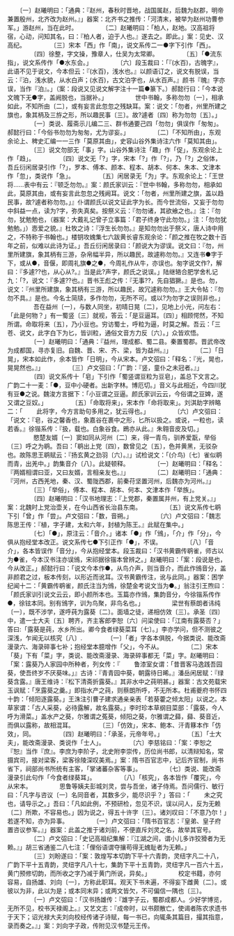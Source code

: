 <!-- { "loadSidebar": true } -->
　　〔一〕赵曦明曰：「通典：『赵州，春秋时晋地，战国属赵，后魏为赵郡，明帝兼置殷州，北齐改为赵州。』」器案：北齐书之推传：「河清末，被举为赵州功曹参军。」游赵州，当在此时。
　　
　　〔二〕赵曦明曰：「柏人，赵地。汉高祖将宿，心动，问知其名，曰：『柏人者，迫于人也。』遂去之。即此。」案：见史、汉高纪。
　　
　　〔三〕宋本「西」作「南」，说文系传二一●字下引作「西」。
　　
　　〔四〕徐整，字文操，豫章人，仕吴为太常卿。
　　
　　〔五〕「●流东指」，说文系传作「●水东会。」
　　
　　〔六〕段玉裁曰：「『(水百)，古魄字』，此语不见于说文，今本但云：『(水百)，浅水也。』以颜语订之，说文有脱误，当云：『泊，浅水貌，从水白声；(水百)，古文泊字也，从水百声。』颜书『魄』字亦误，当作『泊』。」（案：段说又见说文解字注十一篇●篆下。）郝懿行曰：「今本说文魄下无●字，盖阙脱也，当据补。」
　　
　　世中书翰，多称勿勿〔一〕，相承如此，不知所由〔二〕，或有妄言此忽忽之残缺耳。案：说文：「勿者，州里所建之旗也，象其柄及三斿之形，所以趣民事〔三〕。故?遽者〔四〕称为勿勿〔五〕。」
　　
　　〔一〕类说、履斋示儿编二三、群书通要己四「勿勿」俱误作「匆匆」。郝懿行曰：「今俗书勿勿为匆匆，尤为谬妄。」
　　
　　〔二〕「不知所由」，东观余论上、稗史汇编一一三作「莫原其由」，史容山谷外集诗注六作「莫知其由」。
　　
　　〔三〕说文勿部无「事」字。山谷外集诗注「趣」作「促」，东观余论上作「趋」。
　　
　　〔四〕说文无「?」字，宋本「?」作「?」，乃「?」之俗体，吾丘衍闲居录引作「?」，罗本、傅本、颜本、程本、胡本、何本、朱本、文津本作「忽」，类说作「急」。
　　
　　〔五〕闲居录无「为」字。东观余论上：「王世将……表中有云：『顿乏勿勿。』案：颜氏家训云：『世中书翰，多称勿勿，相承如此，莫原其由，或有妄言此忽忽之残阙耳。说文：「勿者，州里所建之旗，盖以趋民事，故?遽者称勿勿。」』仆谓颜氏以说文证此字为长。而今世流俗，又妄于勿勿中斜益一点，读为?字，弥失真矣。按祭义云：『勿勿诸，其欲飨之也。』注：『勿勿，犹勉勉也，（器案：大戴礼记曾子立事篇：「君子终身守此勿勿。」注：「勿勿犹勉勉。」）悫爱之貌。』杜牧之诗：『浮生长勿勿。』是知勿勿出于祭义，唐人诗中用之，不特称于书翰也。」楼钥攻媿集七六跋黄长睿东观余论：「颜之推在牧之数十百年之前，似难以此诗为证。」吾丘衍闲居录曰：「颜说大为谬误。说文曰：『勿，州里所建旗，象其柄有三游，杂帛幅半异，所以趣民，故遽称勿勿。』又连书●字于下，或从●，音偃，即周礼旗●之●，今周礼作从牛，亦误也。匆字说文作?，解曰：『多遽??也，从心从?。』当是此?声字，颜氏之说误。」陆继辂合肥学舍札记九：「?，说文：『多遽??也。』晋书王彪之传：『无事??，先自猖獗。』是也。勿，说文：『州里所建旗，象其柄有三游，所以趣民，故冗遽称勿勿。』王大令帖：『勿勿不具。』是也。今名士简牍，多作勿勿，无所不可。或以?为勿字之误则非也。」
　　
　　吾在益州〔一〕，与数人同坐，初晴日晃〔二〕，见地上小光，问左右：「此是何物？」有一蜀竖〔三〕就视，答云：「是豆逼耳。〔四〕」相顾愕然，不知所谓。命取将来〔五〕，乃小豆也。穷访蜀士，呼粒为逼，时莫之解。吾云：「三苍、说文，此字白下为匕，皆训粒，通俗文音方力反〔六〕。」众皆欢悟。
　　
　　〔一〕赵曦明曰：「通典：『益州，理成都、蜀二县。秦置蜀郡。晋武帝改为成都国，寻亦复旧。自魏、晋、宋、齐、梁，皆为益州。』」
　　
　　〔二〕「日晃」，宋本如此作，余本皆作「日明」，今从宋本。卢文弨曰：「释名：『光，晃也，晃晃然也。』」
　　
　　〔三〕卢文弨曰：「广韵：『竖，童仆之未冠者。』」
　　
　　〔四〕说文系传十「皂」下引作「蜀竖谓豆粒为豆皂」，盖总下文言之。广韵二十一麦：「●，豆中小硬者。出新字林。博厄切。」音义与此相近，今四川犹有豆●之说。魏浚方言据下：「小豆谓之豆逼。颜氏家训云云，今俗谓之豆婢，遂又谓之豆奴。」
　　
　　〔五〕「命取将来」，宋本作「命将取来」。刘淇助字辨略二：「
　　此将字，今方言助句多用之，犹云得也。」
　　
　　〔六〕卢文弨曰：「说文：『皂，谷之馨香也，象嘉谷在裹中之形，匕所以扱之。或说，一粒也，读若香。』徐锴系传：『扱，载也。白象谷食。鵖亦从此。』朱翱音皮及切。」
　　
　　愍楚友婿〔一〕窦如同从河州〔二〕来，得一青鸟，驯养爱翫，举俗〔三〕呼之为鹖。吾曰：「鹖出上党〔四〕，数曾见之〔五〕，色并黄黑，无驳杂也。故陈思王鹖赋云：『扬玄黄之劲羽〔六〕。』」试检说文：「(介鸟)〔七〕雀似鹖而青，出羌中。」韵集音介〔八〕。此疑顿释。
　　
　　〔一〕赵曦明曰：「释名：『两婿相谓曰亚，又曰友婿，言相亲友也。』」
　　
　　〔二〕赵曦明曰：「通典：『河州，古西羌地，秦、汉、蜀陇西郡，前秦苻坚置河州，后魏亦为河州。』」
　　
　　〔三〕「举俗」，傅本、程本、胡本、何本、文津本作「举族」。
　　
　　〔四〕赵曦明曰：「汉书地理志：『上党郡，秦置属并州，有上党关。』」案：北魏时上党治壶关，在今山西省长治县东南。
　　
　　〔五〕说文系传七鹖下引「曾」作「尝」。卢文弨曰：「数，音朔。」
　　
　　〔六〕卢文弨曰：「魏志陈思王传：『植，字子建，太和六年，封植为陈王。』此赋在集中。」
　　
　　〔七〕「●」，原注云：「音介。」诸本「●」作「鳻」，「介」作「分」，今俱从抱经堂本改正。说文系传七●下引正作「●」，不误。
　　
　　〔八〕「音介」，各本皆误作「音分」，今从抱经堂本。段玉裁曰：「汉书黄霸传鹖雀，师古以为●雀，今本汉书注亦误鳻，宋祁据徐锴本曾辨之。」赵曦明曰：「案：段说是也，今从改正。」郝懿行曰：「说文今本作●，从鸟介声，则当音介，而此作鳻音分，盖非颜君之过，板本传刻，以形近而讹耳。汉书黄霸传注，讹与此同。」器案：困学纪闻十二：「黄霸传鹖雀，颜氏注当为鳻，徐楚金考说文当为●。」翁注引王煦曰：「颜氏家训引说文云云，即小颜所本也。玉篇亦作鳻，集韵音分，今徐锴系传作●，徐铉本同。别有鳻字，训为鸟聚，非鸟名也。」
　　
　　梁世有蔡朗者讳纯〔一〕，既不涉学，遂呼莼为露葵〔二〕。面墙之徒，递相仿效〔三〕。承圣〔四〕中，遣一士大夫〔五〕聘齐，齐主客郎李恕〔六〕问梁使曰：「江南有露葵否？」答曰:「露葵是莼，水乡所出。卿今食者绿葵菜耳〔七〕。」李亦学问，但不测彼之深浅，乍闻无以核究〔八〕.
　　
　　〔一〕「者」字各本俱脱，今据类说、能改斋漫录六、海录碎事七补；抱经堂本臆增作「父」，今不从。
　　
　　〔二〕宋本「葵」下有「菜」字，类说、能改斋漫录、海录碎事都无「菜」字。赵曦明曰：「案：露葵乃人家园中所种者，列女传：『
　　鲁漆室女谓：「昔晋客马逸践吾园葵，使吾终岁不厌葵味。」』古诗：『青青园中葵，朝露待日晞。』潘岳闲居赋：『绿葵含露。』唐王维诗：『松下清斋折露葵。』其非水中之莼明甚。」器案：古文苑载宋玉讽赋：「烹露葵之羹。」即指水产之莼，则蔡朗所呼，不无所本。杜甫夔府书怀四十韵：「倾阳逐露葵。」王洙注引曹子建求通亲亲表「若葵藿之倾太阳」以说之。本草家谓：「古人采葵，必待露解，故名露葵。」李时珍本草纲目菜部：「露葵，今人呼为滑菜。」盖水产之葵，尔雅谓之菟葵，倾阳之葵，尔雅谓之蘬，蘬、葵音近，而俱以露称，故相混耳。
　　
　　〔三〕「仿效」，宋本、鲍本、汗青簃本作「仿效」，同。
　　
　　〔四〕赵曦明曰：「承圣，元帝年号。」
　　
　　〔五〕「士大夫」，能改斋漫录、类说作「士人」。
　　
　　〔六〕李慈铭曰：「案：李恕之『恕』当作『庶』。李庶为李阶子，北史附李崇传，历位尚书郎，以清辩知名，常摄宾司，接对梁客，梁客徐陵深叹美焉。」案：隋书百官志中，记后齐官制，尚书省下，祠部尚书所统有主客，「掌诸蕃杂客等事」。
　　
　　〔七〕类说、能改斋漫录引此句作「今食者绿葵耳」。
　　
　　〔八〕「核究」，各本皆作「覆究」，今从宋本。
　　
　　思鲁等姨夫彭城刘灵，尝与吾坐，诸子侍焉。吾问儒行、敏行曰：「凡字与咨议〔一〕名同音者，其数多少，能尽识乎？」答曰：「
　　未之究也，请导示之。」吾曰：「凡如此例，不预研检，忽见不识，误以问人，反为无赖〔二〕所欺，不容易也。」因为说之，得五十许字〔三〕。诸刘叹曰：「不意乃尔！」若遂不知，亦为异事。
　　
　　〔一〕卢文弨曰：「隋书百官志：『皇弟、皇子府置咨议参军。』」器案：此盖之推于诸刘前，不便直斥刘灵之名，故举其官号。
　　
　　〔二〕卢文弨曰：「史记高祖纪集解：『江湖之间，谓小儿多诈狡猾者为无赖。』」胡三省通鉴二八七注：「俚俗语谓夺攘苟得无媿耻者为无赖。」
　　
　　〔三〕刘盼遂曰：「案：敦煌写本切韵下平十六青韵，灵纽字凡二十八，广韵下平十五青韵，灵纽字凡八十七，集韵下平十五青韵，灵纽字凡一百六十五，黄门预修切韵，而所收之字乃减于黄门所说，异矣。」
　　
　　校定书籍，亦何容易，自扬雄、刘向〔一〕，方称此职耳。观天下书未遍，不得妄下雌黄〔二〕。或彼以为非，此以为是；或本同末异；或两文皆欠，不可偏信一隅也〔三〕。
　　
　　〔一〕卢文弨曰：「汉书扬雄传：『雄字子云，蜀郡成都人。少好学博览，无所不见，校书天禄阁上。』又艺文志：『成帝时，以书颇散亡，使谒者陈农求遗书于天下；诏光禄大夫刘向校经传诸子诗赋，每一书已，向辄条其篇目，撮其指意，录而奏之。』」案：刘向字子政，传附见汉书楚元王传。
　　
